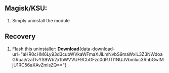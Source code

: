 ## Magisk/KSU:
1. Simply uninstall the module

## Recovery
1. Flash this uninstaller:
  **Download**{data-download-url="aHR0cHM6Ly93d3cubWVkaWFmaXJlLmNvbS9maWxlL3Z3NWdoaGRuajVzaTlvYS9Wb2x1bWVVUF9CbGFzc0dPJTI1NUJVbmluc3RhbGwlMjU1RC56aXAvZmlsZQ=="}